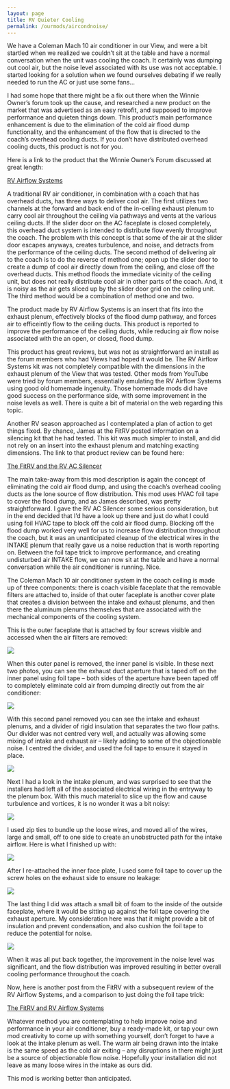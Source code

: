 ```yaml
---
layout: page
title: RV Quieter Cooling
permalink: /ourmods/aircondnoise/
---
```

We have a Coleman Mach 10 air conditioner in our View, and were a bit startled when we realized we couldn’t sit at the table and have a normal conversation when the unit was cooling the coach.  It certainly was dumping out cool air, but the noise level associated with its use was not acceptable.  I started looking for a solution when we found ourselves debating if we really needed to run the AC or just use some fans...

I had some hope that there might be a fix out there when the Winnie Owner’s forum took up the cause, and researched a new product on the market that was advertised as an easy retrofit, and supposed to improve performance and quieten things down.  This product’s main performance enhancement is due to the elimination of the cold air flood dump functionality, and the enhancement of the flow that is directed to the coach’s overhead cooling ducts.  If you don’t have distributed overhead cooling ducts, this product is not for you.  

Here is a link to the product that the Winnie Owner’s Forum discussed at great length:

[RV Airflow Systems](https://rvairflow.com/)

A traditional RV air conditioner, in combination with a coach that has overhead ducts, has three ways to deliver cool air.  The first utilizes two channels at the forward and back end of the in-ceiling exhaust plenum to carry cool air throughout the ceiling via pathways and vents at the various ceiling ducts.  If the slider door on the AC faceplate is closed completely, this overhead duct system is intended to distribute flow evenly throughout the coach.  The problem with this concept is that some of the air at the slider door escapes anyways, creates turbulence, and noise, and detracts from the performance of the ceiling ducts.  The second method of delivering air to the coach is to do the reverse of method one; open up the slider door to create a dump of cool air directly down from the ceiling, and close off the overhead ducts.  This method floods the immediate vicinity of the ceiling unit, but does not really distribute cool air in other parts of the coach.  And, it is noisy as the air gets sliced up by the slider door grid on the ceiling unit.  The third method would be a combination of method one and two.

The product made by RV Airflow Systems is an insert that fits into the exhaust plenum, effectively blocks of the flood dump pathway, and forces air to efficeintly flow to the ceiling ducts.  This product is reported to improve the performance of the ceiling ducts, while reducing air flow noise associated with the an open, or closed, flood dump.

This product has great reviews, but was not as straightforward an install as the forum members who had Views had hoped it would be.  The RV Airflow Systems kit was not completely compatible with the dimensions in the exhaust plenum of the View that was tested.  Other mods from YouTube were tried by forum members, essentially emulating the RV Airflow Systems using good old homemade ingenuity.  Those homemade mods did have good success on the performance side, with some improvement in the noise levels as well.  There is quite a bit of material on the web regarding this topic.

Another RV season approached as I contemplated a plan of action to get things fixed.  By chance, James at the FitRV posted information on a silencing kit that he had tested.   This kit was much simpler to install, and did not rely on an insert into the exhaust plenum and matching exacting dimensions.  The link to that product review can be found here:

[The FitRV and the RV AC Silencer](https://www.thefitrv.com/rv-tips/installing-and-testing-the-rv-ac-silencer/)

The main take-away from this mod description is again the concept of eliminating the cold air flood dump, and using the coach’s overhead cooling ducts as the lone source of flow distribution.  This mod uses HVAC foil tape to cover the flood dump, and as James described, was pretty straightforward.
I gave the RV AC Silencer some serious consideration, but in the end decided that I’d have a look up there and just do what I could using foil HVAC tape to block off the cold air flood dump.  Blocking off the flood dump worked very well for us to increase flow distribution throughout the coach, but it was an unanticipated cleanup of the electrical wires in the INTAKE plenum that really gave us a noise reduction that is worth reporting on.  Between the foil tape trick to improve performance, and creating undisturbed air INTAKE flow, we can now sit at the table and have a normal conversation while the air conditioner is running.  Nice.

The Coleman Mach 10 air conditioner system in the coach ceiling is made up of three components:  there is coach visible faceplate that the removable filters are attached to, inside of that outer faceplate is another cover plate that creates a division between the intake and exhaust plenums, and then there the aluminum plenums themselves that are associated with the mechanical components of the cooling system.

This is the outer faceplate that is attached by four screws visible and accessed when the air filters are removed:

<img src="/assets/aircond8web.jpg"/>

When this outer panel is removed, the inner panel is visible.  In these next two photos, you can see the exhaust duct aperture that is taped off on the inner panel using foil tape – both sides of the aperture have been taped off to completely eliminate cold air from dumping directly out from the air conditioner:

<img src="/assets/aircond5web.jpg"/>

With this second panel removed you can see the intake and exhaust plenums, and a divider of rigid insulation that separates the two flow paths.  Our divider was not centred very well, and actually was allowing some mixing of intake and exhaust air – likely adding to some of the objectionable noise.  I centred the divider, and used the foil tape to ensure it stayed in place.  

<img src="/assets/aircond4web.jpg"/>

Next I had a look in the intake plenum, and was surprised to see that the installers had left all of the associated electrical wiring in the entryway to the plenum box.  With this much material to slice up the flow and cause turbulence and vortices, it is no wonder it was a bit noisy:

<img src="/assets/aircond1web.jpg"/>

I used zip ties to bundle up the loose wires, and moved all of the wires, large and small, off to one side to create an unobstructed path for the intake airflow.  Here is what I finished up with:

<img src="/assets/aircond3web.jpg"/>

After I re-attached the inner face plate, I used some foil tape to cover up the screw holes on the exhaust side to ensure no leakage:

<img src="/assets/aircond7web.jpg"/>

The last thing I did was attach a small bit of foam to the inside of the outside faceplate, where it would be sitting up against the foil tape covering the exhaust aperture.  My consideration here was that it might provide a bit of insulation and prevent condensation, and also cushion the foil tape to reduce the potential for noise.

<img src="/assets/aircond6web.jpg"/>

When it was all put back together, the improvement in the noise level was significant, and the flow distribution was improved resulting in better overall cooling performance throughout the coach.

Now, here is another post from the FitRV with a subsequent review of the RV Airflow Systems, and a comparison to just doing the foil tape trick:

[The FitRV and RV Airflow Systems](https://www.thefitrv.com/rv-tips/rv-air-conditioner-performance-improvement-tests/)

Whatever method you are contemplating to help improve noise and performance in your air conditioner, buy a ready-made kit, or tap your own mod creativity to come up with something yourself, don’t forget to have a look at the intake plenum as well.  The warm air being drawn into the intake is the same speed as the cold air exiting – any disruptions in there might just be a source of objectionable flow noise.  Hopefully your installation did not leave as many loose wires in the intake as ours did. 

This mod is working better than anticipated. 
